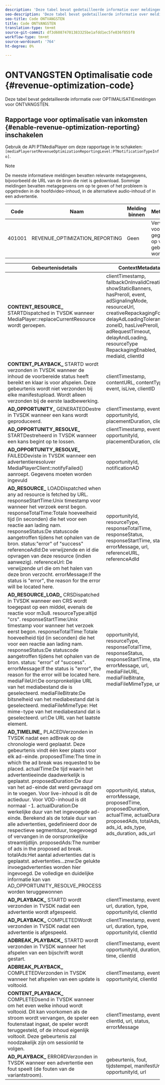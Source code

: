 ```yaml
---
description: 'Deze tabel bevat gedetailleerde informatie over meldingen voor de optimalisatie van inkomsten. '
seo-description: 'Deze tabel bevat gedetailleerde informatie over meldingen voor de optimalisatie van inkomsten. '
seo-title: Code ONTVANGSTEN
title: Code ONTVANGSTEN
translation-type: tm+mt
source-git-commit: df3d60874701383325be1afdd1ec5fe036f855f8
workflow-type: tm+mt
source-wordcount: '764'
ht-degree: 0%

---
```



# ONTVANGSTEN Optimalisatie code {#revenue-optimization-code}

Deze tabel bevat gedetailleerde informatie over OPTIMALISATIEmeldingen voor ONTVANGSTEN.

## Rapportage voor optimalisatie van inkomsten {#enable-revenue-optimization-reporting} inschakelen

Gebruik de API PTMediaPlayer om deze rapportage in te schakelen: `[mediaPlayersetRevenueOptimizationReportingLevel:PTNotificationTypeInfo]`.

>[!NOTE]
>
>De meeste informatieve meldingen bevatten relevante metagegevens, bijvoorbeeld de URL van de bron die niet is gedownload. Sommige meldingen bevatten metagegevens om op te geven of het probleem is opgetreden in de hoofdvideo-inhoud, in de alternatieve audio-inhoud of in een advertentie.

| Code | Naam | Melding binnen | Metagegevenstoetsen | Opmerkingen |
|---|---|---|---|---|
| 401001 | REVENUE_OPTIMIZATION_REPORTING | Geen | Verwijs hieronder lijst voor meta-gegevenssleutels die op verschillende gebeurtenissen worden gebaseerd. | Geen |

| Gebeurtenisdetails | ContextMetadata |
|---|---|
| **CONTENT_RESOURCE_** STARTDispatched in TVSDK wanneer MediaPlayer::replaceCurrentResource wordt geroepen. | clientTimestamp, fallbackOnInvalidCreative, showStaticBanners, hasPreroll, event, adSignalingMode, resourceUrl, creativeRepackagingFormat, delayAdLoadingTolerance, zoneID, hasLivePreroll, adRequestTimeout, delayAndLoading, resourceType RepackagingEnabled, mediaId, clientId |
| **CONTENT_PLAYBACK_** STARTD wordt verzonden in TVSDK wanneer de inhoud de voorbereide status heeft bereikt en klaar is voor afspelen. Deze gebeurtenis wordt niet verzonden bij elke manifestupload. Wordt alleen verzonden bij de eerste laadbewerking. | clientTimestamp, contentURL, contentType, event, isLive, clientID |
| **AD_OPPORTUNITY_** GENERATEDDestre in TVSDK wanneer een kans wordt geproduceerd. | clientTimestamp, event, opportunityId, placementDuration, clientId |
| **AD_OPPORTUNITY_RESOLVE_** STARTDestreheerd in TVSDK wanneer een kans begint op te lossen. | clientTimestamp, event, opportunityId, placementDuration, clientId |
| **AD_OPPORTUNITY_RESOLVE_** FAILEDDeviste in TVSDK wanneer een advertentieresoluver MediaPlayerClient::notifyFailed() aanroept. Gegevens moeten worden ingevuld | opportunityId, notificationAD |
| **AD_RESOURCE_** LOADDispatched when any ad resource is fetched by URL. responseStartTime:Unix timestamp voor wanneer het verzoek eerst begon. responseTotalTime:Totale hoeveelheid tijd (in seconden) die het voor een reactie aan lading nam. responseStatus:De statuscode aangetroffen tijdens het ophalen van de bron. status:&quot;error&quot; of &quot;success&quot; referenceAdId:De verwijzende en id die opvragen van deze resource (indien aanwezig). referenceUrl: De verwijzende url die om het halen van deze bron verzocht. errorMessage:If the status is &quot;error&quot;, the reason for the error will be located here. | opportunityId, resourceType, responseTotalTime, responseStatus, responseStartTime, status, errorMessage, url, referenceURL, referenceAdId |
| **AD_RESOURCE_LOAD_** CRSDispatched in TVSDK wanneer een CRS wordt toegepast op een middel, evenals de reactie voor m3u8. resourceType:altijd &quot;crs&quot;. responseStartTime:Unix timestamp voor wanneer het verzoek eerst begon. responseTotalTime:Totale hoeveelheid tijd (in seconden) die het voor een reactie aan lading nam. responseStatus:De statuscode aangetroffen tijdens het ophalen van de bron. status: &quot;error&quot; of &quot;success&quot;. errorMessage:If the status is &quot;error&quot;, the reason for the error will be located here. mediaFileUrl:De oorspronkelijke URL van het mediabestand die is geselecteerd. mediaFileBitrate:De bitsnelheid van het mediabestand dat is geselecteerd. mediaFileMimeType: Het mime-type van het mediabestand dat is geselecteerd. url:De URL van het laatste element. | opportunityId, resourceType, responseTotalTime, responseStatus, responseStartTime, status, errorMessage, url, mediaFileURL, mediaFileBitrate, mediaFileMimeType, url |
| **AD_TIMELINE_** PLACEDVerzonden in TVSDK nadat een adBreak op de chronologie werd geplaatst. Deze gebeurtenis vindt één keer plaats voor elk ad-einde. proposedTime:The time in which the ad break was requested to be placed. actualTime:De tijd waarin het advertentieeinde daadwerkelijk is geplaatst. proposedDuration:De duur van het ad-einde dat werd gevraagd om in te voegen. Voor live-inhoud is dit de actieduur. Voor VOD-inhoud is dit normaal -1. actualDuration:De werkelijke duur van het ingevoegde ad-einde. Berekend als de totale duur van alle advertenties, gedefinieerd door de respectieve segmentduur, toegevoegd of vervangen in de oorspronkelijke streamtijdlijn. proposedAds:The number of ads in the proposed ad break. totalAds:Het aantal advertenties dat is geplaatst. advertenties...znw:De gelukte invoegadvertenties worden hier ingevoegd. De volledige en duidelijke informatie kan van AD_OPPORTUNITY_RESOLVE_PROCESS worden teruggewonnen | opportunityId, status, errorMessage, proposedTime, proposedDuration, actualTime, actualDuration, proposedAds, totalAds, ads_id, ads_type, ads_duration, ads_url |
| **AD_PLAYBACK_** STARTD wordt verzonden in TVSDK nadat een advertentie wordt afgespeeld. | clientTimestamp, event, id, url, duration, type, opportunityId, clientId |
| **AD_PLAYBACK_** COMPLETEDWordt verzonden in TVSDK nadat een advertentie is afgespeeld. | clientTimestamp, event, id, url, duration, type, opportunityId, clientId |
| **ADBREAK_PLAYBACK_** STARTD wordt verzonden in TVSDK wanneer het afspelen van een bijschrift wordt gestart. | clientTimestamp, event, opportunityId, duration, time, clientId |
| **ADBREAK_PLAYBACK_** COMPLETEDVerzonden in TVSDK wanneer het afspelen van een update is voltooid. | clientTimestamp, event, opportunityId, clientId |
| **CONTENT_PLAYBACK_** COMPLETEDsend in TVSDK wanneer om het even welke inhoud wordt voltooid. Dit kan voorkomen als de stroom wordt vervangen, de speler een foutenstaat ingaat, de speler wordt teruggesteld, of de inhoud eigenlijk voltooit. Deze gebeurtenis zal noodzakelijk zijn om sessionId te volgen. | clientTimestamp, event, clientId, url, status, errorMessage |
| **AD_PLAYBACK_** ERRORDVerzonden in TVSDK wanneer een advertentie een fout speelt (de fouten van de variantstroom). | gebeurtenis, fout, tijdstempel, manifestUrl, tijd, opportunityId, url |
